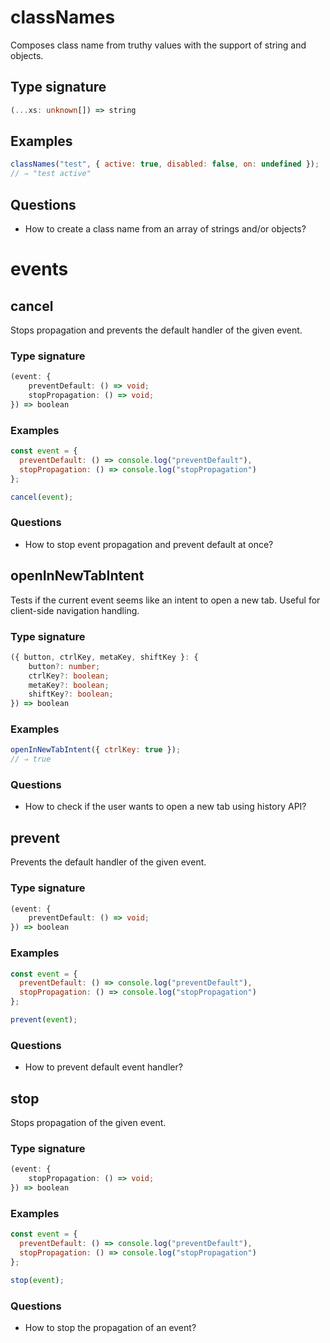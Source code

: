 # classNames

Composes class name from truthy values with the support of string and objects.

## Type signature

<!-- prettier-ignore-start -->
```typescript
(...xs: unknown[]) => string
```
<!-- prettier-ignore-end -->

## Examples

<!-- prettier-ignore-start -->
```javascript
classNames("test", { active: true, disabled: false, on: undefined });
// ⇒ "test active"
```
<!-- prettier-ignore-end -->

## Questions

- How to create a class name from an array of strings and/or objects?

# events

## cancel

Stops propagation and prevents the default handler of the given event.

### Type signature

<!-- prettier-ignore-start -->
```typescript
(event: {
    preventDefault: () => void;
    stopPropagation: () => void;
}) => boolean
```
<!-- prettier-ignore-end -->

### Examples

<!-- prettier-ignore-start -->
```javascript
const event = {
  preventDefault: () => console.log("preventDefault"),
  stopPropagation: () => console.log("stopPropagation")
};

cancel(event);
```
<!-- prettier-ignore-end -->

### Questions

- How to stop event propagation and prevent default at once?

## openInNewTabIntent

Tests if the current event seems like an intent to open a new tab. Useful for client-side navigation handling.

### Type signature

<!-- prettier-ignore-start -->
```typescript
({ button, ctrlKey, metaKey, shiftKey }: {
    button?: number;
    ctrlKey?: boolean;
    metaKey?: boolean;
    shiftKey?: boolean;
}) => boolean
```
<!-- prettier-ignore-end -->

### Examples

<!-- prettier-ignore-start -->
```javascript
openInNewTabIntent({ ctrlKey: true });
// ⇒ true
```
<!-- prettier-ignore-end -->

### Questions

- How to check if the user wants to open a new tab using history API?

## prevent

Prevents the default handler of the given event.

### Type signature

<!-- prettier-ignore-start -->
```typescript
(event: {
    preventDefault: () => void;
}) => boolean
```
<!-- prettier-ignore-end -->

### Examples

<!-- prettier-ignore-start -->
```javascript
const event = {
  preventDefault: () => console.log("preventDefault"),
  stopPropagation: () => console.log("stopPropagation")
};

prevent(event);
```
<!-- prettier-ignore-end -->

### Questions

- How to prevent default event handler?

## stop

Stops propagation of the given event.

### Type signature

<!-- prettier-ignore-start -->
```typescript
(event: {
    stopPropagation: () => void;
}) => boolean
```
<!-- prettier-ignore-end -->

### Examples

<!-- prettier-ignore-start -->
```javascript
const event = {
  preventDefault: () => console.log("preventDefault"),
  stopPropagation: () => console.log("stopPropagation")
};

stop(event);
```
<!-- prettier-ignore-end -->

### Questions

- How to stop the propagation of an event?
